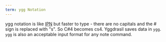 ```yaml
---
term: ygg Notation
---
```

ygg notation is like [IPN](https://en.wikipedia.org/wiki/Scientific_pitch_notation) but faster to type - there are no capitals and the # sign is replaced with \"s\". So C#4 becomes cs4. Yggdrasil saves data in `ygg`. `ygg` is also an acceptable input format for any note command.